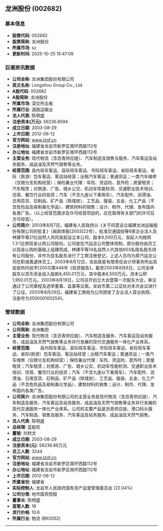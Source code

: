## 龙洲股份 (002682)

### 基本信息

- **股票代码**: 002682
- **股票简称**: 龙洲股份
- **所属市场**: sz
- **更新时间**: 2025-10-25 15:47:09

### 巨潮资讯数据

- **公司全称**: 龙洲集团股份有限公司
- **英文名称**: Longzhou Group Co., Ltd.
- **A股代码**: 002682
- **A股简称**: 龙洲股份
- **所属市场**: 深交所主板
- **所属行业**: 道路运输业
- **法人代表**: 陈明盛
- **注册资本(万元)**: 56236.8594
- **成立日期**: 2003-08-29
- **上市日期**: 2012-06-12
- **官方网站**: www.lzgf.cn
- **注册地址**: 福建省龙岩市新罗区南环西路112号
- **办公地址**: 福建省龙岩市新罗区南环西路112号
- **主营业务**: 现代物流（含沥青供应链）、汽车制造及销售与服务、汽车客运及站务服务、成品油及天然气销售等业务。
- **经营范围**: 县内班车客运、县际班车客运、市际班车客运、省际班车客运、省际（旅游）包车客运、客运站经营；出租汽车客运；普通货运；一类汽车维修（仅限分支机构经营）；保险兼业代理：车险、货运险、意外险；房屋租赁；汽车租赁；对旅游、广告、城乡公交、机动车性能检测、交通职业技术培训、住宿、餐饮行业的投资；汽车（不含九座以下乘用车）、汽车配件、润滑油、日用百货、石制品、矿产品（除煤炭）、工艺品、服装、五金、化工产品（不含危险品及易制毒化学品）、建筑材料的销售；设计、制作、代理、发布国内各类广告。（以上经营范围涉及许可经营项目的，应在取得有关部门的许可后方可经营）。
- **公司简介**: 2003年8月7日，福建省人民政府以《关于同意设立福建龙洲运输股份有限公司的批复》（闽政体股[2003]22号），批准交通国投等6家企业法人及林建平等21位自然人共同发起设立本公司，股本6,500万元，发起人均按照1.3:1比例现金认购公司股份。公司是在汽运总公司整体改制，部分股份由员工以现金认购的基础上组建而成，林建平等14名自然人代其他603名隐名股东持有公司股份，并作为显名股东进行了工商注册登记，上述人员均为原汽运总公司在职或离退休员工。2003年8月12日，龙岩辰星有限责任会计师事务所出具岩辰所内验字[2003]第448号《验资报告》，截至2003年8月8日，公司全体股东以货币资金投入股款8,450.01万元，其中股本6,500万元，资本公积1,950.01万元。2003年8月19日，公司召开创立大会暨第一次股东大会，审议通过了公司章程及选举董事、监事等议案。龙岩市第二公证处对本次会议进行了公证。2003年8月29日，福建省工商局为公司颁发了企业法人营业执照，注册号为3500001002541。

### 雪球数据

- **公司全称**: 龙洲集团股份有限公司
- **公司简称**: 龙洲集团
- **主营业务**: 现代物流（含沥青供应链）、汽车制造及服务、汽车客运及站务服务、成品油及天然气销售等业务并行发展的现代交通服务一体化产业体系。
- **经营范围**: 　　县内班车客运、县际班车客运、市际班车客运、省际班车客运、省际(旅游）包车客运、客运站经营；出租汽车客运；普通货运；一类汽车维修（仅限分支机构经营）；保险兼业代理：车险、货运险、意外险；房屋租赁；汽车租赁；对旅游、广告、城乡公交、机动车性能检测、交通职业技术培训、住宿、餐饮行业的投资；汽车（不含九座以下乘用车）、汽车配件、润滑油、日用百货、石制品、矿产品（除煤炭）、工艺品、服装、五金、化工产品（不含危险品及易制毒化学品）、建筑材料的销售；设计、制作、代理、发布国内各类广告。
- **公司简介**: 龙洲集团股份有限公司的主营业务是现代物流（含沥青供应链）、汽车制造及服务、汽车客运及站务服务、成品油及天然气销售等业务并行发展的现代交通服务一体化产业体系。公司的主要产品是沥青供应链、港口码头服务、汽车制造、销售及服务、汽车客运及站务服务、成品油及天然气销售。
- **法人代表**: 陈明盛
- **总经理**: 蓝能旺
- **董秘**: 刘材文
- **成立日期**: 2003-08-29
- **注册资本(元)**: 56236.86万元
- **员工人数**: 3244
- **官方网站**: www.lzgf.cn
- **注册地址**: 福建省龙岩市新罗区南环西路112号
- **办公地址**: 福建省龙岩市新罗区南环西路112号
- **上市日期**: 2012-06-12
- **所属省份**: 福建省
- **实际控制人**: 龙岩市人民政府国有资产监督管理委员会 (22.04%)
- **公司分类**: 地市国资控股
- **董事长**: 陈明盛
- **高管人数**: 19
- **发行价格**: 10.6
- **所属行业**: 物流 (BK0052)

---